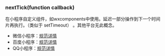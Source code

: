 ###  nextTick(function callback)
在小程序自定义组件，如wxcomponents中使用。延迟一部分操作到下一个时间片再执行。（类似于 setTimeout） 。其他平台无此概念。

- 微信小程序：[规范详情](https://developers.weixin.qq.com/miniprogram/dev/api/wx.nextTick.html)
- 百度小程序：[规范详情](https://smartprogram.baidu.com/docs/develop/api/custom_component/#swan-nextTick/)
- QQ小程序：[规范详情](https://q.qq.com/wiki/develop/miniprogram/API/interface/interface_nexttick.html#qq-nexttick)

